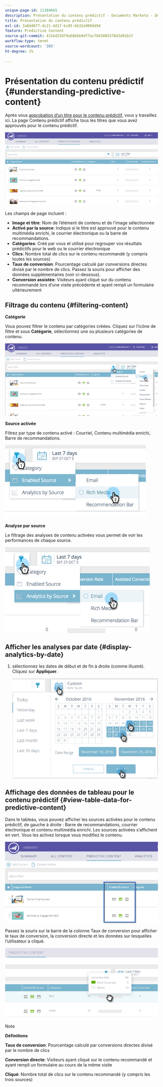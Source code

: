 ```yaml
---
unique-page-id: 11384665
description: Présentation du contenu prédictif - Documents Marketo - Documentation du produit
title: Présentation du contenu prédictif
exl-id: 3a8dd077-dc21-4d17-bc85-bb32e009dd94
feature: Predictive Content
source-git-commit: 431bd258f9a68bbb9df7acf043085578d3d91b1f
workflow-type: tm+mt
source-wordcount: '305'
ht-degree: 1%

---
```


# Présentation du contenu prédictif {#understanding-predictive-content}

Après vous [approbation d’un titre pour le contenu prédictif](/help/marketo/product-docs/predictive-content/working-with-all-content/approve-a-title-for-predictive-content.md), vous y travaillez ici. La page Contenu prédictif affiche tous les titres que vous avez approuvés pour le contenu prédictif.

![](assets/image2017-10-3-9-3a21-3a38.png)

Les champs de page incluent :

* **Image et titre**: Nom de l’élément de contenu et de l’image sélectionnée
* **Activé par la source**: Indique si le titre est approuvé pour le contenu multimédia enrichi, le courrier électronique ou la barre de recommandations.
* **Catégories**: Créé par vous et utilisé pour regrouper vos résultats prédictifs pour le web ou le courrier électronique
* **Clics**: Nombre total de clics sur le contenu recommandé (y compris toutes les sources)
* **Taux de conversion**: Pourcentage calculé par conversions directes divisé par le nombre de clics. Passez la souris pour afficher des données supplémentaires (voir ci-dessous).
* **Conversion assistée**: Visiteurs ayant cliqué sur du contenu recommandé lors d’une visite précédente et ayant rempli un formulaire ultérieurement

## Filtrage du contenu {#filtering-content}

**Catégorie**

Vous pouvez filtrer le contenu par catégories créées. Cliquez sur l’icône de filtre et sous **Catégorie**, sélectionnez une ou plusieurs catégories de contenu.

![](assets/image2017-10-3-9-3a24-3a38.png)

**Source activée**

Filtrez par type de contenu activé : Courriel, Contenu multimédia enrichi, Barre de recommandations.

![](assets/image2017-10-3-9-3a25-3a9.png)

**Analyse par source**

Le filtrage des analyses de contenu activées vous permet de voir les performances de chaque source.

![](assets/image2017-10-3-9-3a25-3a34.png)

## Afficher les analyses par date {#display-analytics-by-date}

1. sélectionnez les dates de début et de fin à droite (comme illustré). Cliquez sur **Appliquer**.

   ![](assets/predictive-content-filter-by-date-hands.png)

## Affichage des données de tableau pour le contenu prédictif {#view-table-data-for-predictive-content}

Dans le tableau, vous pouvez afficher les sources activées pour le contenu prédictif, de gauche à droite : Barre de recommandations, courrier électronique et contenu multimédia enrichi. Les sources activées s’affichent en vert. Vous les activez lorsque vous modifiez le contenu.

![](assets/image2017-10-3-9-3a26-3a25.png)

Passez la souris sur la barre de la colonne Taux de conversion pour afficher le taux de conversion, la conversion directe et les données sur lesquelles l’utilisateur a cliqué.

![](assets/predictive-content-conversion-rate-popup-hand.png)

>[!NOTE]
>
>**Définitions**
>
>**Taux de conversion**: Pourcentage calculé par conversions directes divisé par le nombre de clics
>
>**Conversion directe**: Visiteurs ayant cliqué sur le contenu recommandé et ayant rempli un formulaire au cours de la même visite
>
>**Cliqué**: Nombre total de clics sur le contenu recommandé (y compris les trois sources)
